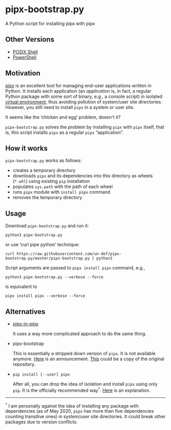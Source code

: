 # pipx-bootstrap.py

A Python script for installing pipx with pipx

## Other Versions

  * [POSIX Shell](https://github.com/un-def/pipx-bootstrap.sh)
  * [PowerShell](https://github.com/un-def/pipx-bootstrap.ps1)

## Motivation

[pipx][pipx-homepage] is an excellent tool for managing end-user applications written in Python. It installs each application (an *application* is, in fact, a regular Python package with some sort of binary, e.g., a console script) in isolated [virtual environment][venv-docs], thus avoiding pollution of system/user site directories. However, you still need to install `pipx` in a system or user site.

It seems like the ‘chicken and egg’ problem, doesn't it?

`pipx-bootstrap.py` solves the problem by installing `pipx` with `pipx` itself, that is, this script installs `pipx` as a regular `pipx` “application”.

## How it works

`pipx-bootstrap.py` works as follows:

  * creates a temporary directory
  * downloads `pipx` and its dependencies into this directory as wheels (`*.whl`) using existing `pip` installation
  * populates `sys.path` with the path of each wheel
  * runs `pipx` module with `install pipx` command
  * removes the temporary directory

## Usage

Download `pipx-bootstrap.py` and run it:

```shell
python3 pipx-bootstrap.py
```

or use ‘curl pipe python’ technique:

```shell
curl https://raw.githubusercontent.com/un-def/pipx-bootstrap.py/master/pipx-bootstrap.py | python3
```

Script arguments are passed to `pipx install pipx` command, e.g.,

```shell
python3 pipx-bootstrap.py --verbose --force
```

is equivalent to

```shell
pipx install pipx --verbose --force
```

## Alternatives

* [pipx-in-pipx][pipx-in-pipx-github]

  It uses a way more complicated approach to do the same thing.

* pipx-bootstrap

  This is essentially a stripped down version of `pipx`. It is not available anymore. [Here][pipx-bootstrap-comment] is an announcement. [This][pipx-bootstrap-github-copy] could be a copy of the original repository.

* `pip install [--user] pipx`

  After all, you can drop the idea of isolation and install `pipx` using only `pip`. It is the officially recommended way<sup>†</sup>. [Here][pipx-bootstrapping-rejection] is an explanation.

---

<sup>†</sup> I am personally against the idea of installing any package with dependencies (as of May 2020, `pipx` has more than five dependencies counting transitive ones) in system/user site directories. It could break other packages due to version conflicts.


[pipx-homepage]: https://pipxproject.github.io/pipx/
[venv-docs]: https://docs.python.org/3/library/venv.html
[pipx-in-pipx-github]: https://github.com/mattsb42/pipx-in-pipx
[pipx-bootstrap-comment]: https://github.com/pipxproject/pipx/issues/44#issuecomment-458007960
[pipx-bootstrap-github-copy]: https://github.com/pmav99/pipx-bootstrap
[pipx-bootstrapping-rejection]: https://github.com/pipxproject/pipx/pull/160#issuecomment-490183821
